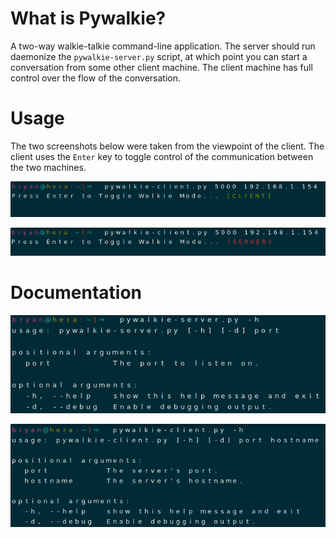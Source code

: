 # What is Pywalkie?
A two-way walkie-talkie command-line application. The server should run daemonize the `pywalkie-server.py` script, at which point you can start a conversation from some other client machine. The client machine has full control over the flow of the conversation.

# Usage
The two screenshots below were taken from the viewpoint of the client. The client uses the `Enter` key to toggle control of the communication between the two machines.

![Client Talks](img/green.png)

![Server Talks](img/red.png)

# Documentation
![Server Help Docs](img/server_help.png)

![Client Help Docs](img/client_help.png)
